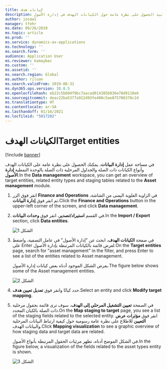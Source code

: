 ```yaml
---
title: كيانات هدف
description: يوضح هذا الموضوع كيفية الحصول على نظرة عامة حول الكيانات الهدف في إدارة الأصول.
author: josaw1
manager: tfehr
ms.date: 09/26/2019
ms.topic: article
ms.prod: ''
ms.service: dynamics-ax-applications
ms.technology: ''
ms.search.form: ''
audience: Application User
ms.reviewer: kamaybac
ms.custom: ''
ms.assetid: ''
ms.search.region: Global
ms.author: riluan
ms.search.validFrom: 2019-08-31
ms.dyn365.ops.version: 10.0.5
ms.openlocfilehash: eb22c5b604f9bc7aacad014385b036e78d9110e6
ms.sourcegitcommit: deac22ba5377a912d93fe408c5ae875706378c2d
ms.translationtype: HT
ms.contentlocale: ar-SA
ms.lasthandoff: 01/16/2021
ms.locfileid: "5017202"
---
```

# <a name="target-entities"></a><span data-ttu-id="6d1b7-103">الكيانات الهدف</span><span class="sxs-lookup"><span data-stu-id="6d1b7-103">Target entities</span></span>

[!include [banner](../../includes/banner.md)]

 

<span data-ttu-id="6d1b7-104">في مساحة عمل **إدارة البيانات**، يمكنك الحصول على نظرة عامة على الكيانات الهدف وأنواع الكيانات ذات الصلة والجداول المرحلية‬ ذات الصلة بالوحدة النمطية **إدارة الأصول**.</span><span class="sxs-lookup"><span data-stu-id="6d1b7-104">In the **Data management** workspace, you can get an overview of target entities, related entity types and staging tables related to the **Asset management** module.</span></span> 

1. <span data-ttu-id="6d1b7-105">انقر فوق الزر **Finance and Operations** في الزاوية العلوية اليمنى من الشاشة، ثم انقر فوق **إدارة البيانات**.</span><span class="sxs-lookup"><span data-stu-id="6d1b7-105">Click the **Finance and Operations** button in the upper-left corner of the screen, and click **Data management**.</span></span>

2. <span data-ttu-id="6d1b7-106">في القسم **استيراد/تصدير**، انقر فوق **وحدات البيانات**.</span><span class="sxs-lookup"><span data-stu-id="6d1b7-106">In the **Import / Export** section, click **Data entities**.</span></span> 

    ![الشكل 1](media/01-data-management.png)

3. <span data-ttu-id="6d1b7-108">في صفحة **الكيانات الهدف**، ابحث عن "إدارة الأصول" في عامل التصفية، واضغط على Enter لعرض قائمة بالكيانات المرتبطة بإدارة الأصول.</span><span class="sxs-lookup"><span data-stu-id="6d1b7-108">On the **Target entities** page, search for "asset management" in the filter, and press Enter to see a list of the entities related to Asset management.</span></span>

    <span data-ttu-id="6d1b7-109">يعرض الشكل الموجود أدناه بعض كيانات إدارة الأصول.</span><span class="sxs-lookup"><span data-stu-id="6d1b7-109">The figure below shows some of the Asset management entities.</span></span>

   ![الشكل 2](media/02-data-management.png)

4. <span data-ttu-id="6d1b7-111">حدد كيانًا وانقر فوق **تعديل تعيين هدف‬**.</span><span class="sxs-lookup"><span data-stu-id="6d1b7-111">Select an entity and click **Modify target mapping**.</span></span>

5. <span data-ttu-id="6d1b7-112">في الصفحة **تعيين التشغيل المرحلي إلى الهدف‬**، سوف ترى قائمة بحقول مرحلية ذات الصلة بالكيان المحدد.</span><span class="sxs-lookup"><span data-stu-id="6d1b7-112">On the **Map staging to target** page, you see a list of the staging fields related to the selected entity.</span></span> <span data-ttu-id="6d1b7-113">انقر فوق **مؤثرات عرض التعيين** للاطلاع على نظرة عامة رسومية حول كيفية ارتباط البيانات المرحلية والبيانات الهدف.</span><span class="sxs-lookup"><span data-stu-id="6d1b7-113">Click **Mapping visualization** to see a graphic overview of how staging data and target data are related.</span></span> 

    <span data-ttu-id="6d1b7-114">في الشكل الموضح أدناه، تظهر مرئيات الحقول المرتبطة بأنواع الأصول.</span><span class="sxs-lookup"><span data-stu-id="6d1b7-114">In the figure below, a visualization of the fields related to the asset types entity is shown.</span></span>

    ![الشكل 3](media/03-data-management.png)

